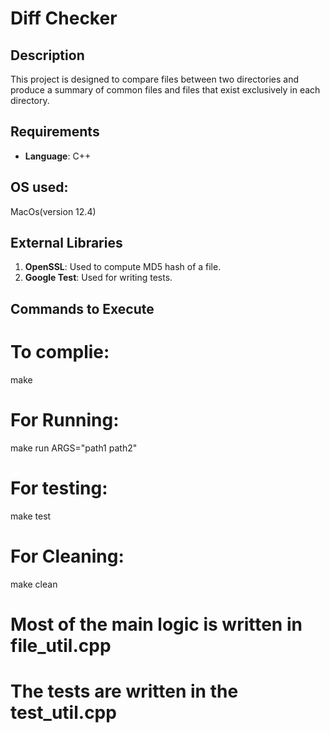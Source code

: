 # Diff Checker

## Description

This project is designed to compare files between two directories and produce a summary of common files and files that exist exclusively in each directory. 

## Requirements

- **Language**: C++

## OS used: 
MacOs(version 12.4)


## External Libraries

1. **OpenSSL**: Used to compute MD5 hash of a file.
2. **Google Test**: Used for writing tests.


## Commands to Execute

# To complie: 
make

# For Running: 
make run ARGS="path1 path2"

# For testing: 
make test 

# For Cleaning: 
make clean



# Most of the main logic is written in file_util.cpp
# The tests are written in the test_util.cpp


